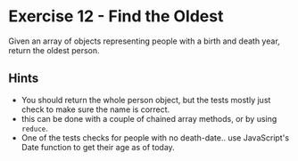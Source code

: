 # Exercise 12 - Find the Oldest

Given an array of objects representing people with a birth and death year,
return the oldest person.

## Hints

- You should return the whole person object, but the tests mostly just check to
  make sure the name is correct.
- this can be done with a couple of chained array methods, or by using `reduce`.
- One of the tests checks for people with no death-date.. use JavaScript's Date
  function to get their age as of today.
